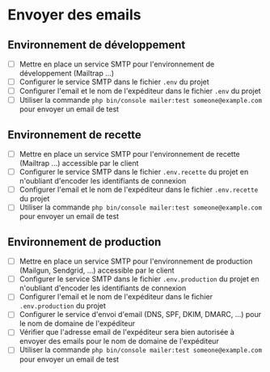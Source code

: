 # Envoyer des emails

## Environnement de développement
- [ ] Mettre en place un service SMTP pour l'environnement de développement (Mailtrap ...)
- [ ] Configurer le service SMTP dans le fichier `.env` du projet
- [ ] Configurer l'email et le nom de l'expéditeur dans le fichier `.env` du projet
- [ ] Utiliser la commande `php bin/console mailer:test someone@example.com` pour envoyer un email de test

## Environnement de recette
- [ ] Mettre en place un service SMTP pour l'environnement de recette (Mailtrap ...) accessible par le client
- [ ] Configurer le service SMTP dans le fichier `.env.recette` du projet en n'oubliant d'encoder les identifiants de connexion
- [ ] Configurer l'email et le nom de l'expéditeur dans le fichier `.env.recette` du projet
- [ ] Utiliser la commande `php bin/console mailer:test someone@example.com` pour envoyer un email de test

## Environnement de production
- [ ] Mettre en place un service SMTP pour l'environnement de production (Mailgun, Sendgrid, ...) accessible par le client
- [ ] Configurer le service SMTP dans le fichier `.env.production` du projet en n'oubliant d'encoder les identifiants de connexion
- [ ] Configurer l'email et le nom de l'expéditeur dans le fichier `.env.production` du projet
- [ ] Configurer le service d'envoi d'email (DNS, SPF, DKIM, DMARC, ...) pour le nom de domaine de l'expéditeur
- [ ] Vérifier que l'adresse email de l'expéditeur sera bien autorisée à envoyer des emails pour le nom de domaine de l'expéditeur
- [ ] Utiliser la commande `php bin/console mailer:test someone@example.com` pour envoyer un email de test

